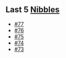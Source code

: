 ## Last 5 [Nibbles](https://nibbles.dev)
<!-- NIBBLE:START -->
- [#77](https://www.nibbles.dev/p/77)
- [#76](https://www.nibbles.dev/p/76)
- [#75](https://www.nibbles.dev/p/75)
- [#74](https://www.nibbles.dev/p/74)
- [#73](https://www.nibbles.dev/p/73)
<!-- NIBBLE:END -->
